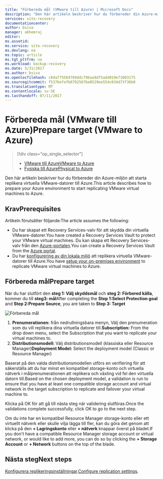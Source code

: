 ```yaml
---
title: "Förbereda mål (VMware till Azure) | Microsoft Docs"
description: "Den här artikeln beskriver hur du förbereder din Azure-miljön att starta replikera virtuella VMware-datorer till Azure."
services: site-recovery
documentationcenter: 
author: bsiva
manager: abhemraj
editor: 
ms.assetid: 
ms.service: site-recovery
ms.devlang: na
ms.topic: article
ms.tgt_pltfrm: na
ms.workload: backup-recovery
ms.date: 5/31/2017
ms.author: bsiva
ms.openlocfilehash: c84a775564769ddc796aa9d75add019ef1003175
ms.sourcegitcommit: f537befafb079256fba0529ee554c034d73f36b0
ms.translationtype: MT
ms.contentlocale: sv-SE
ms.lasthandoff: 07/11/2017
---
```

# <a name="prepare-target-vmware-to-azure"></a><span data-ttu-id="d27dd-103">Förbereda mål (VMware till Azure)</span><span class="sxs-lookup"><span data-stu-id="d27dd-103">Prepare target (VMware to Azure)</span></span>
> [!div class="op_single_selector"]
> * [<span data-ttu-id="d27dd-104">VMware till Azure</span><span class="sxs-lookup"><span data-stu-id="d27dd-104">VMware to Azure</span></span>](./site-recovery-prepare-target-vmware-to-azure.md)
> * [<span data-ttu-id="d27dd-105">Fysiska till Azure</span><span class="sxs-lookup"><span data-stu-id="d27dd-105">Physical to Azure</span></span>](./site-recovery-prepare-target-physical-to-azure.md)

<span data-ttu-id="d27dd-106">Den här artikeln beskriver hur du förbereder din Azure-miljön att starta replikera virtuella VMware-datorer till Azure.</span><span class="sxs-lookup"><span data-stu-id="d27dd-106">This article describes how to prepare your Azure environment to start replicating VMware virtual machines to Azure.</span></span>

## <a name="prerequisites"></a><span data-ttu-id="d27dd-107">Krav</span><span class="sxs-lookup"><span data-stu-id="d27dd-107">Prerequisites</span></span>

<span data-ttu-id="d27dd-108">Artikeln förutsätter följande:</span><span class="sxs-lookup"><span data-stu-id="d27dd-108">The article assumes the following:</span></span>
- <span data-ttu-id="d27dd-109">Du har skapat ett Recovery Services-valv för att skydda din virtuella VMware-datorer.</span><span class="sxs-lookup"><span data-stu-id="d27dd-109">You have created a Recovery Services Vault to protect your VMware virtual machines.</span></span> <span data-ttu-id="d27dd-110">Du kan skapa ett Recovery Services-valv från den [Azure-portalen](http://portal.azure.com "Azure-portalen").</span><span class="sxs-lookup"><span data-stu-id="d27dd-110">You can create a Recovery Services Vault from the [Azure portal](http://portal.azure.com "Azure portal").</span></span>
- <span data-ttu-id="d27dd-111">Du har [konfigurering av din lokala miljö](./site-recovery-set-up-vmware-to-azure.md) att replikera virtuella VMware-datorer till Azure.</span><span class="sxs-lookup"><span data-stu-id="d27dd-111">You have [setup your on-premises environment](./site-recovery-set-up-vmware-to-azure.md) to replicate VMware virtual machines to Azure.</span></span>

## <a name="prepare-target"></a><span data-ttu-id="d27dd-112">Förbereda mål</span><span class="sxs-lookup"><span data-stu-id="d27dd-112">Prepare target</span></span>

<span data-ttu-id="d27dd-113">När du har slutfört den **steg 1: Välj skyddsmål** och **steg 2: Förbered källa**, kommer du till **steg3: mål**</span><span class="sxs-lookup"><span data-stu-id="d27dd-113">After completing the **Step 1:Select Protection goal** and **Step 2:Prepare Source**, you are taken to **Step 3: Target**</span></span>

![Förbereda mål](./media/site-recovery-prepare-target-vmware-to-azure/prepare-target-vmware-to-azure.png)

1. <span data-ttu-id="d27dd-115">**Prenumerationen:** från nedrullningsbara menyn, Välj den prenumeration som du vill replikera dina virtuella datorer till.</span><span class="sxs-lookup"><span data-stu-id="d27dd-115">**Subscription:** From the drop down menu, select the Subscription that you want to replicate your virtual machines to.</span></span>
2. <span data-ttu-id="d27dd-116">**Distributionsmodell:** Välj distributionsmodell (klassiska eller Resource Manager)</span><span class="sxs-lookup"><span data-stu-id="d27dd-116">**Deployment Model:** Select the deployment model (Classic or Resource Manager)</span></span>

<span data-ttu-id="d27dd-117">Baserat på den valda distributionsmodellen utförs en verifiering för att säkerställa att du har minst en kompatibel storage-konto och virtuella nätverk i målprenumerationen att replikera och växling vid fel den virtuella datorn till.</span><span class="sxs-lookup"><span data-stu-id="d27dd-117">Based on the chosen deployment model, a validation is run to ensure that you have at least one compatible storage account and virtual network in the target subscription to replicate and failover your virtual machine to.</span></span>

<span data-ttu-id="d27dd-118">Klicka på OK för att gå till nästa steg när validering slutföras.</span><span class="sxs-lookup"><span data-stu-id="d27dd-118">Once the validations complete successfully, click OK to go to the next step.</span></span>

<span data-ttu-id="d27dd-119">Om du inte har en kompatibel Resource Manager storage-konto eller ett virtuellt nätverk eller skulle vilja lägga till fler, kan du göra det genom att klicka på den **+ Lagringskonto** eller **+ nätverk** knappar överst på bladet.</span><span class="sxs-lookup"><span data-stu-id="d27dd-119">If you don't have a compatible Resource Manager storage account or virtual network, or would like to add more, you can do so by clicking the **+ Storage Account** or **+ Network** buttons on the top of the blade.</span></span>

## <a name="next-steps"></a><span data-ttu-id="d27dd-120">Nästa steg</span><span class="sxs-lookup"><span data-stu-id="d27dd-120">Next steps</span></span>
<span data-ttu-id="d27dd-121">[Konfigurera replikeringsinställningar](./site-recovery-setup-replication-settings-vmware.md).</span><span class="sxs-lookup"><span data-stu-id="d27dd-121">[Configure replication settings](./site-recovery-setup-replication-settings-vmware.md).</span></span>
